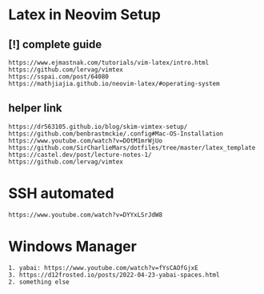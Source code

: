 # Latex in Neovim Setup

## [!] complete guide
```
https://www.ejmastnak.com/tutorials/vim-latex/intro.html
https://github.com/lervag/vimtex
https://sspai.com/post/64080
https://mathjiajia.github.io/neovim-latex/#operating-system
```

## helper link
```
https://dr563105.github.io/blog/skim-vimtex-setup/
https://github.com/benbrastmckie/.config#Mac-OS-Installation
https://www.youtube.com/watch?v=DOtM1mrWjUo
https://github.com/SirCharlieMars/dotfiles/tree/master/latex_template
https://castel.dev/post/lecture-notes-1/
https://github.com/lervag/vimtex

```


# SSH automated 
```
https://www.youtube.com/watch?v=DYYxLSrJdW8
```


# Windows Manager
```
1. yabai: https://www.youtube.com/watch?v=fYsCAOfGjxE
3. https://d12frosted.io/posts/2022-04-23-yabai-spaces.html
2. something else
```
